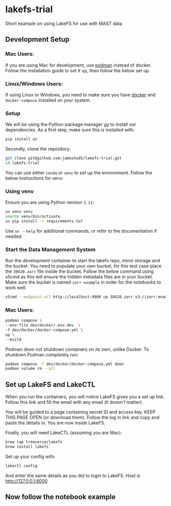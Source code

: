 # lakefs-trial
Short example on using LakeFS for use with MAST data
## Development Setup

### Mac Users:

If you are using Mac for development, use [podman](https://podman.io/docs/installation) instead of docker. Follow the installation guide to set it up, then follow the below set up. 

### Linux/Windows Users:

If using Linux or Windows, you need to make sure you have [docker](https://www.docker.com/get-started/) and `docker-compose` installed on your system.

### Setup

We will be using the Python package manager [uv](https://astral.sh/blog/uv) to install our dependencies. As a first step, make sure this is installed with:
```bash
pip install uv
```
Secondly, clone the repository:
```bash
git clone git@github.com:jameshod5/lakefs-trial.git
cd lakefs-trial
```

You can use either `conda` or `venv` to set up the environment. Follow the below instructions for venv:

### Using venv
Ensure you are using Python version `3.11`:
```bash
uv venv venv
source venv/bin/activate
uv pip install -r requirements.txt
```

Use `uv --help` for additional commands, or refer to the documentation if needed.

### Start the Data Management System
Run the development container to start the lakefs repo, minio storage and the bucket. You need to populate your own bucket, for this test case place the `30420.zarr` file inside the bucket. Follow the below command using s5cmd as this will ensure the hidden metadata files are in your bucket. Make sure the bucket is named `zarr-example` in order for the notebooks to work well.

```bash
s5cmd --endpoint-url http://localhost:9000 cp 30420.zarr s3://zarr-example/
```

### Mac Users:

```bash
podman compose \
--env-file dev/docker/.env.dev  \
-f dev/docker/docker-compose.yml \
up \
--build
```

Podman does not shutdown containers on its own, unlike Docker. To shutdown Podman completely run:

```bash
podman compose -f dev/docker/docker-compose.yml down   
podman volume rm --all
```

## Set up LakeFS and LakeCTL

When you run the containers, you will notice LakeFS gives you a set up link. Follow this link and fill the email with any email (it doesn't matter). 

You will be guided to a page containing secret ID and access key. KEEP THIS PAGE OPEN (or download them). Follow the log in link and copy and paste the details in. You are now inside LakeFS.

Finally, you will need LakeCTL (assuming you are Mac):

```bash
brew tap treeverse/lakefs
brew install lakefs`
```

Set up your config with:

```bash
lakectl config
```

And enter the same details as you did to login to LakeFS. Host is http://127.0.0.1:8000

## Now follow the notebook example